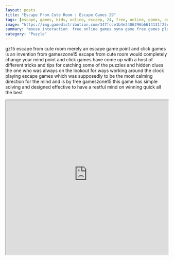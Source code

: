 ```yaml
---
layout: posts
title: "Escape From Cute Room : Escape Games 29"
tags: [escape, games, kids, online, escaep, 24, free, online, games, oyna, game, free, games, play, play, games]
image: "https://img.gamedistribution.com/347fcce1b4e2406296b6614131f25c4f.jpg"
summary: "mouse interaction  free online games oyna game free games play play games"
category: "Puzzle"
---
```


gz15 escape from cute room merely an escape game point and click games is an invention from gameszone15 escape from cute room would completely change your mind point and click games have come up with a host of different tricks and tips for catching some of the puzzles and hidden clues the one who was always on the lookout for ways working around the clock playing escape games which was supposedly to be the most calming direction for the mind and is by free gameszone15 this game has simple solving and designed effective to have a restful mind on winning quick all the best

<iframe width="100%" height="480px;" src="https://flash.gamedistribution.com?game=347fcce1b4e2406296b6614131f25c4f"></iframe>